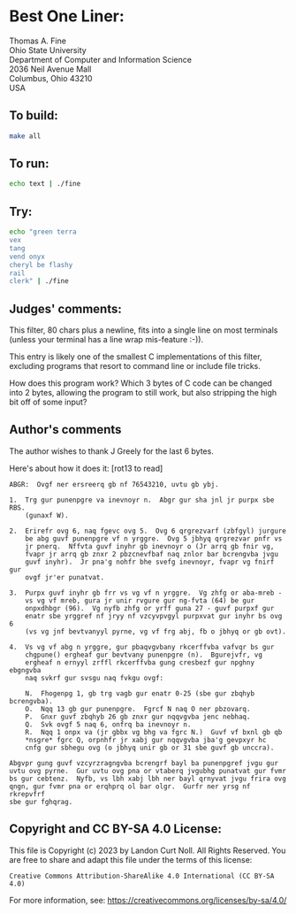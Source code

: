 # Best One Liner:

Thomas A. Fine  
Ohio State University  
Department of Computer and Information Science  
2036 Neil Avenue Mall  
Columbus, Ohio  43210  
USA  

## To build:

```sh
make all
```

## To run:

```sh
echo text | ./fine
```

## Try:

```sh
echo "green terra
vex
tang
vend onyx
cheryl be flashy
rail
clerk" | ./fine
```

## Judges' comments:

This filter, 80 chars plus a newline, fits into a single line on most 
terminals (unless your terminal has a line wrap mis-feature :-)).

This entry is likely one of the smallest C implementations of this
filter, excluding programs that resort to command line or include 
file tricks.

How does this program work?  Which 3 bytes of C code can be changed
into 2 bytes, allowing the program to still work, but also stripping 
the high bit off of some input?

## Author's comments

The author wishes to thank J Greely for the last 6 bytes.

Here's about how it does it:  [rot13 to read]


    ABGR:  Ovgf ner ersreerq gb nf 76543210, uvtu gb ybj.
    
    1.  Trg gur punenpgre va inevnoyr n.  Abgr gur sha jnl jr purpx sbe RBS.
        (gunaxf W).
    
    2.  Erirefr ovg 6, naq fgevc ovg 5.  Ovg 6 qrgrezvarf (zbfgyl) jurgure
        be abg guvf punenpgre vf n yrggre.  Ovg 5 jbhyq qrgrezvar pnfr vs
        jr pnerq.  Nffvta guvf inyhr gb inevnoyr o (Jr arrq gb fnir vg,
        fvapr jr arrq gb znxr 2 pbzcnevfbaf naq znlor bar bcrengvba jvgu
        guvf inyhr).  Jr pna'g nohfr bhe svefg inevnoyr, fvapr vg fnirf gur
        ovgf jr'er punatvat.
    
    3.  Purpx guvf inyhr gb frr vs vg vf n yrggre.  Vg zhfg or aba-mreb -
        vs vg vf mreb, gura jr unir rvgure gur ng-fvta (64) be gur
        onpxdhbgr (96).  Vg nyfb zhfg or yrff guna 27 - guvf purpxf gur
        enatr sbe yrggref nf jryy nf vzcyvpvgyl purpxvat gur inyhr bs ovg 6
        (vs vg jnf bevtvanyyl pyrne, vg vf frg abj, fb o jbhyq or gb ovt).
    
    4.  Vs vg vf abg n yrggre, gur pbaqvgvbany rkcerffvba vafvqr bs gur
        chgpune() ergheaf gur bevtvany punenpgre (n).  Bgurejvfr, vg
        ergheaf n ernyyl zrffl rkcerffvba gung cresbezf gur npghny ebgngvba
        naq svkrf gur svsgu naq fvkgu ovgf:
    
        N.  Fhogenpg 1, gb trg vagb gur enatr 0-25 (sbe gur zbqhyb bcrengvba).
        O.  Nqq 13 gb gur punenpgre.  Fgrcf N naq O ner pbzovarq.
        P.  Gnxr guvf zbqhyb 26 gb znxr gur nqqvgvba jenc nebhaq.
        Q.  Svk ovgf 5 naq 6, onfrq ba inevnoyr n.
        R.  Nqq 1 onpx va (jr gbbx vg bhg va fgrc N.)  Guvf vf bxnl gb qb
    	*nsgre* fgrc Q, orpnhfr jr xabj gur nqqvgvba jba'g gevpxyr hc
    	cnfg gur sbhegu ovg (o jbhyq unir gb or 31 sbe guvf gb unccra).
    
    Abgvpr gung guvf vzcyrzragngvba bcrengrf bayl ba punenpgref jvgu gur
    uvtu ovg pyrne.  Gur uvtu ovg pna or vtaberq jvgubhg punatvat gur fvmr
    bs gur cebtenz.  Nyfb, vs lbh xabj lbh ner bayl qrnyvat jvgu frira ovg
    qngn, gur fvmr pna or erqhprq ol bar olgr.  Gurfr ner yrsg nf rkrepvfrf
    sbe gur fghqrag.

## Copyright and CC BY-SA 4.0 License:

This file is Copyright (c) 2023 by Landon Curt Noll.  All Rights Reserved.
You are free to share and adapt this file under the terms of this license:

    Creative Commons Attribution-ShareAlike 4.0 International (CC BY-SA 4.0)

For more information, see: https://creativecommons.org/licenses/by-sa/4.0/
